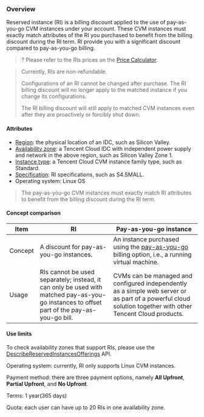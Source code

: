 ### Overview

Reserved instance (RI) is a billing discount applied to the use of pay-as-you-go CVM instances under your account. These CVM instances must exactly match attributes of the RI you purchased to benefit from the billing discount during the RI term. RI provide you with a significant discount compared to pay-as-you-go billing.
>? Please refer to the RIs prices on the [Price Calculator](https://intl.cloud.tencent.com/pricing/cvm).

> Currently, RIs are non-refundable.
>
> Configurations of an RI cannot be changed after purchase. The RI billing discount will no longer apply to the matched instance if you change its configurations.
>
> The RI billing discount will still apply to matched CVM instances even after they are proactively or forcibly shut down.

#### Attributes

- [Region](https://intl.cloud.tencent.com/document/product/213/6091): the physical location of an IDC, such as Silicon Valley.
- [Availability zone](https://intl.cloud.tencent.com/document/product/213/6091): a Tencent Cloud IDC with independent power supply and network in the above region, such as Silicon Valley Zone 1.
- [Instance type](https://intl.cloud.tencent.com/document/product/213/11518): a Tencent Cloud CVM instance family type, such as Standard.
- [Specification](https://intl.cloud.tencent.com/document/product/213/11518): RI specifications, such as S4.SMALL. 
- Operating system: Linux OS

> The pay-as-you-go CVM instances must exactly match RI attributes to benefit from the billing discount during the RI term.

#### Concept comparison

| Item   | RI      | Pay-as-you-go instance         |
| -------- | ---------- | ---------- |
| Concept     | A discount for pay-as-you-go instances.       | An instance purchased using the [pay-as-you-go](https://intl.cloud.tencent.com/document/product/213/2179) billing option, i.e., a running virtual machine. |
| Usage | RIs cannot be used separately; instead, it can only be used with matched pay-as-you-go instances to offset part of the pay-as-you-go bill. | CVMs can be managed and configured independently as a simple web server or as part of a powerful cloud solution together with other Tencent Cloud products. |

#### Use limits

To check availability zones that support RIs, please use the [DescribeReservedInstancesOfferings](https://intl.cloud.tencent.com/document/product/213/30575) API.

Operating system: currently, RI only supports Linux CVM instances.

Payment method: there are three payment options, namely **All Upfront**, **Partial Upfront**, and **No Upfront**.

Terms: 1 year(365 days)

Quota: each user can have up to 20 RIs in one availability zone.
